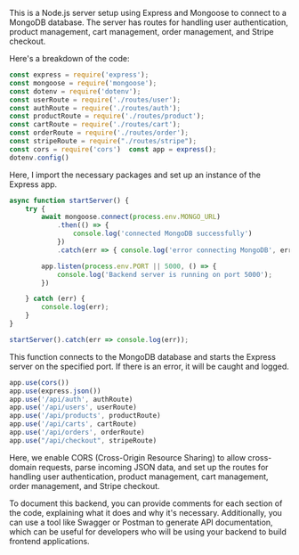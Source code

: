 This is a Node.js server setup using Express and Mongoose to connect to a MongoDB database. The server has routes for handling user authentication, product management, cart management, order management, and Stripe checkout.

Here's a breakdown of the code:



```JavaScript
const express = require('express'); 
const mongoose = require('mongoose'); 
const dotenv = require('dotenv'); 
const userRoute = require('./routes/user'); 
const authRoute = require('./routes/auth'); 
const productRoute = require('./routes/product'); 
const cartRoute = require('./routes/cart'); 
const orderRoute = require('./routes/order'); 
const stripeRoute = require("./routes/stripe"); 
const cors = require('cors')  const app = express(); 
dotenv.config()
```

Here, I import the necessary packages and set up an instance of the Express app.



```js
async function startServer() {
    try {
        await mongoose.connect(process.env.MONGO_URL)
            .then(() => {
                console.log('connected MongoDB successfully')
            })
            .catch(err => { console.log('error connecting MongoDB', err) })

        app.listen(process.env.PORT || 5000, () => {
            console.log('Backend server is running on port 5000');
        })

    } catch (err) {
        console.log(err);
    }
}

startServer().catch(err => console.log(err));

```

This function connects to the MongoDB database and starts the Express server on the specified port. If there is an error, it will be caught and logged.



```js
app.use(cors()) 
app.use(express.json()) 
app.use('/api/auth', authRoute) 
app.use('/api/users', userRoute) 
app.use('/api/products', productRoute) 
app.use('/api/carts', cartRoute) 
app.use('/api/orders', orderRoute) 
app.use("/api/checkout", stripeRoute)

```

Here, we enable CORS (Cross-Origin Resource Sharing) to allow cross-domain requests, parse incoming JSON data, and set up the routes for handling user authentication, product management, cart management, order management, and Stripe checkout.

To document this backend, you can provide comments for each section of the code, explaining what it does and why it's necessary. Additionally, you can use a tool like Swagger or Postman to generate API documentation, which can be useful for developers who will be using your backend to build frontend applications.